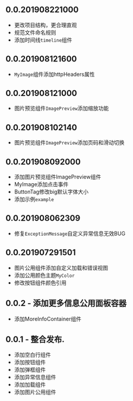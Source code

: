 ## 0.0.201908221000
* 更改项目结构，更合理直观
* 规范文件命名规则
* 添加时间线`timeline`组件

## 0.0.201908121600
* `MyImage`组件添加httpHeaders属性

## 0.0.201908121000
* 图片预览组件`ImagePreview`添加缩放功能

## 0.0.201908102140
* 图片预览组件`ImagePreview`添加页码和滑动切换

## 0.0.201908092000
* 添加图片预览组件ImagePreview组件
* MyImage添加点击事件
* ButtonTag修改big默认字体大小
* 添加示例`example`

## 0.0.201908062309
* 修复`ExceptionMessage`自定义异常信息无效BUG

## 0.0.201907291501
* 图片公用组件添加自定义加载和错误视图
* 添加公用颜色主题`MyColor`
* 修改按钮组件颜色引用

## 0.0.2 - 添加更多信息公用面板容器
* 添加MoreInfoContainer组件

## 0.0.1 - 整合发布.

* 添加空白行组件
* 添加按钮组件
* 添加弹框组件
* 添加异常信息组件
* 添加加载组件
* 添加图片公用组件